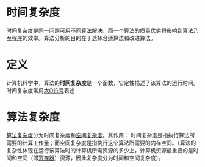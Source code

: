 

# 时间复杂度

时间复杂度是同一问题可用不同[算法](https://baike.baidu.com/item/%E7%AE%97%E6%B3%95/209025)解决，而一个算法的质量优劣将影响到算法乃至[程序](https://baike.baidu.com/item/%E7%A8%8B%E5%BA%8F/13831935)的效率。算法分析的目的在于选择合适算法和改进算法。

# 定义

计算机科学中，算法的**时间复杂度**是一个函数，它定性描述了该算法的运行时间。时间复杂度常用[大O符号](https://baike.baidu.com/item/%E5%A4%A7O%E7%AC%A6%E5%8F%B7)表述



# 算法复杂度

 

[算法复杂度](https://baike.baidu.com/item/%E7%AE%97%E6%B3%95%E5%A4%8D%E6%9D%82%E5%BA%A6)分为时间复杂度和[空间复杂度](https://baike.baidu.com/item/%E7%A9%BA%E9%97%B4%E5%A4%8D%E6%9D%82%E5%BA%A6)。其作用： 时间复杂度是指执行算法所需要的计算工作量；而空间复杂度是指执行这个算法所需要的内存空间。（算法的复杂性体现在运行该算法时的计算机所需资源的多少上，计算机资源最重要的是时间和空间（即[寄存器](https://baike.baidu.com/item/%E5%AF%84%E5%AD%98%E5%99%A8)）资源，因此复杂度分为时间和空间复杂度）。